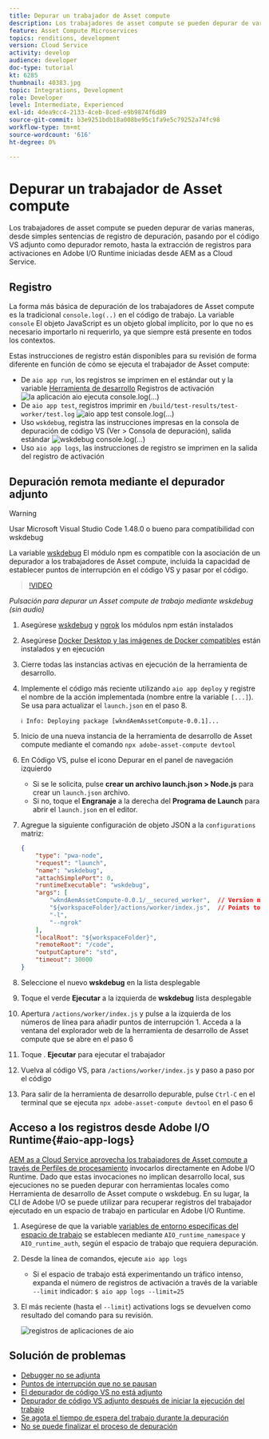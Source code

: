 ```yaml
---
title: Depurar un trabajador de Asset compute
description: Los trabajadores de asset compute se pueden depurar de varias maneras, desde simples sentencias de registro de depuración, pasando por el código VS adjunto como depurador remoto, hasta la extracción de registros para activaciones en Adobe I/O Runtime iniciadas desde AEM as a Cloud Service.
feature: Asset Compute Microservices
topics: renditions, development
version: Cloud Service
activity: develop
audience: developer
doc-type: tutorial
kt: 6285
thumbnail: 40383.jpg
topic: Integrations, Development
role: Developer
level: Intermediate, Experienced
exl-id: 4dea9cc4-2133-4ceb-8ced-e9b9874f6d89
source-git-commit: b3e9251bdb18a008be95c1fa9e5c79252a74fc98
workflow-type: tm+mt
source-wordcount: '616'
ht-degree: 0%

---
```


# Depurar un trabajador de Asset compute

Los trabajadores de asset compute se pueden depurar de varias maneras, desde simples sentencias de registro de depuración, pasando por el código VS adjunto como depurador remoto, hasta la extracción de registros para activaciones en Adobe I/O Runtime iniciadas desde AEM as a Cloud Service.

## Registro

La forma más básica de depuración de los trabajadores de Asset compute es la tradicional `console.log(..)` en el código de trabajo. La variable `console` El objeto JavaScript es un objeto global implícito, por lo que no es necesario importarlo ni requerirlo, ya que siempre está presente en todos los contextos.

Estas instrucciones de registro están disponibles para su revisión de forma diferente en función de cómo se ejecuta el trabajador de Asset compute:

+ De `aio app run`, los registros se imprimen en el estándar out y la variable [Herramienta de desarrollo](../develop/development-tool.md) Registros de activación
   ![la aplicación aio ejecuta console.log(...)](./assets/debug/console-log__aio-app-run.png)
+ De `aio app test`, registros imprimir en `/build/test-results/test-worker/test.log`
   ![aio app test console.log(...)](./assets/debug/console-log__aio-app-test.png)
+ Uso `wskdebug`, registra las instrucciones impresas en la consola de depuración de código VS (Ver > Consola de depuración), salida estándar
   ![wskdebug console.log(...)](./assets/debug/console-log__wskdebug.png)
+ Uso `aio app logs`, las instrucciones de registro se imprimen en la salida del registro de activación

## Depuración remota mediante el depurador adjunto

>[!WARNING]
>
>Usar Microsoft Visual Studio Code 1.48.0 o bueno para compatibilidad con wskdebug

La variable [wskdebug](https://www.npmjs.com/package/@openwhisk/wskdebug) El módulo npm es compatible con la asociación de un depurador a los trabajadores de Asset compute, incluida la capacidad de establecer puntos de interrupción en el código VS y pasar por el código.

>[!VIDEO](https://video.tv.adobe.com/v/40383?quality=12&learn=on)

_Pulsación para depurar un Asset compute de trabajo mediante wskdebug (sin audio)_

1. Asegúrese [wskdebug](../set-up/development-environment.md#wskdebug) y [ngrok](../set-up/development-environment.md#ngork) los módulos npm están instalados
1. Asegúrese [Docker Desktop y las imágenes de Docker compatibles](../set-up/development-environment.md#docker) están instalados y en ejecución
1. Cierre todas las instancias activas en ejecución de la herramienta de desarrollo.
1. Implemente el código más reciente utilizando `aio app deploy`  y registre el nombre de la acción implementada (nombre entre la variable `[...]`). Se usa para actualizar el `launch.json` en el paso 8.

   ```
   ℹ Info: Deploying package [wkndAemAssetCompute-0.0.1]...
   ```


1. Inicio de una nueva instancia de la herramienta de desarrollo de Asset compute mediante el comando `npx adobe-asset-compute devtool`
1. En Código VS, pulse el icono Depurar en el panel de navegación izquierdo
   + Si se le solicita, pulse __crear un archivo launch.json > Node.js__ para crear un `launch.json` archivo.
   + Si no, toque el __Engranaje__ a la derecha del __Programa de Launch__ para abrir el `launch.json` en el editor.
1. Agregue la siguiente configuración de objeto JSON a la `configurations` matriz:

   ```json
   {
       "type": "pwa-node",
       "request": "launch",
       "name": "wskdebug",
       "attachSimplePort": 0,
       "runtimeExecutable": "wskdebug",
       "args": [
           "wkndAemAssetCompute-0.0.1/__secured_worker",  // Version must match your Asset Compute worker's version
           "${workspaceFolder}/actions/worker/index.js",  // Points to your worker
           "-l",
           "--ngrok"
       ],
       "localRoot": "${workspaceFolder}",
       "remoteRoot": "/code",
       "outputCapture": "std",
       "timeout": 30000
   }
   ```

1. Seleccione el nuevo __wskdebug__ en la lista desplegable
1. Toque el verde __Ejecutar__ a la izquierda de __wskdebug__ lista desplegable
1. Apertura `/actions/worker/index.js` y pulse a la izquierda de los números de línea para añadir puntos de interrupción 1. Acceda a la ventana del explorador web de la herramienta de desarrollo de Asset compute que se abre en el paso 6
1. Toque . __Ejecutar__ para ejecutar el trabajador
1. Vuelva al código VS, para `/actions/worker/index.js` y paso a paso por el código
1. Para salir de la herramienta de desarrollo depurable, pulse `Ctrl-C` en el terminal que se ejecuta `npx adobe-asset-compute devtool` en el paso 6

## Acceso a los registros desde Adobe I/O Runtime{#aio-app-logs}

[AEM as a Cloud Service aprovecha los trabajadores de Asset compute a través de Perfiles de procesamiento](../deploy/processing-profiles.md) invocarlos directamente en Adobe I/O Runtime. Dado que estas invocaciones no implican desarrollo local, sus ejecuciones no se pueden depurar con herramientas locales como Herramienta de desarrollo de Asset compute o wskdebug. En su lugar, la CLI de Adobe I/O se puede utilizar para recuperar registros del trabajador ejecutado en un espacio de trabajo en particular en Adobe I/O Runtime.

1. Asegúrese de que la variable [variables de entorno específicas del espacio de trabajo](../deploy/runtime.md) se establecen mediante `AIO_runtime_namespace` y `AIO_runtime_auth`, según el espacio de trabajo que requiera depuración.
1. Desde la línea de comandos, ejecute `aio app logs`
   + Si el espacio de trabajo está experimentando un tráfico intenso, expanda el número de registros de activación a través de la variable `--limit` indicador:
      `$ aio app logs --limit=25`
1. El más reciente (hasta el `--limit`) activations logs se devuelven como resultado del comando para su revisión.

   ![registros de aplicaciones de aio](./assets/debug/aio-app-logs.png)

## Solución de problemas

+ [Debugger no se adjunta](../troubleshooting.md#debugger-does-not-attach)
+ [Puntos de interrupción que no se pausan](../troubleshooting.md#breakpoints-no-pausing)
+ [El depurador de código VS no está adjunto](../troubleshooting.md#vs-code-debugger-not-attached)
+ [Depurador de código VS adjunto después de iniciar la ejecución del trabajo](../troubleshooting.md#vs-code-debugger-attached-after-worker-execution-began)
+ [Se agota el tiempo de espera del trabajo durante la depuración](../troubleshooting.md#worker-times-out-while-debugging)
+ [No se puede finalizar el proceso de depuración](../troubleshooting.md#cannot-terminate-debugger-process)
